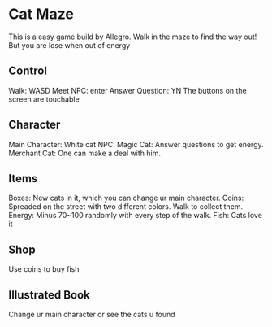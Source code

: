 # Cat Maze
This is a easy game build by Allegro.
Walk in the maze to find the way out!
But you are lose when out of energy

## Control
Walk: WASD
Meet NPC: enter
Answer Question: YN
The buttons on the screen are touchable

## Character
Main Character: 
White cat
NPC: 
Magic Cat: Answer questions to get energy.
Merchant Cat: One can make a deal with him.

## Items
Boxes: New cats in it, which you can change ur main character.
Coins: Spreaded on the street with two different colors. Walk to collect them.
Energy: Minus 70~100 randomly with every step of the walk.
Fish: Cats love it

## Shop
Use coins to buy fish

## Illustrated Book
Change ur main character or see the cats u found
